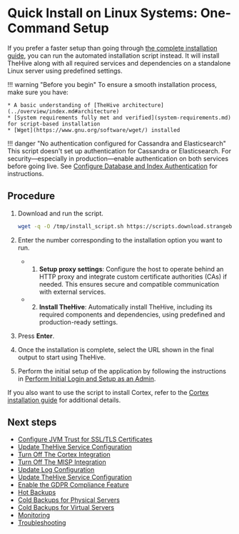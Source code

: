 # Quick Install on Linux Systems: One-Command Setup

If you prefer a faster setup than going through [the complete installation guide](installation-guide-linux-standalone-server.md), you can run the automated installation script instead. It will install TheHive along with all required services and dependencies on a standalone Linux server using predefined settings.

!!! warning "Before you begin"
    To ensure a smooth installation process, make sure you have:

    * A basic understanding of [TheHive architecture](../overview/index.md#architecture)
    * [System requirements fully met and verified](system-requirements.md) for script-based installation
    * [Wget](https://www.gnu.org/software/wget/) installed

!!! danger "No authentication configured for Cassandra and Elasticsearch"
    This script doesn't set up authentication for Cassandra or Elasticsearch. For security—especially in production—enable authentication on both services before going live. See [Configure Database and Index Authentication](../configuration/configure-authentication-cassandra-elasticsearch.md) for instructions.

<h2>Procedure</h2>

1. Download and run the script.

    ```bash
    wget -q -O /tmp/install_script.sh https://scripts.download.strangebee.com/latest/sh/install_script.sh ; sudo -v ; bash /tmp/install_script.sh
    ```

2. Enter the number corresponding to the installation option you want to run.

    * 1) **Setup proxy settings**: Configure the host to operate behind an HTTP proxy and integrate custom certificate authorities (CAs) if needed. This ensures secure and compatible communication with external services.
    * 2) **Install TheHive**: Automatically install TheHive, including its required components and dependencies, using predefined and production-ready settings.

3. Press **Enter**.

4. Once the installation is complete, select the URL shown in the final output to start using TheHive.

5. Perform the initial setup of the application by following the instructions in [Perform Initial Login and Setup as an Admin](../administration/perform-initial-setup-as-admin.md).

If you also want to use the script to install Cortex, refer to the [Cortex installation guide](../../cortex/installation-and-configuration/index.md#installation-guide) for additional details.

<h2>Next steps</h2>

* [Configure JVM Trust for SSL/TLS Certificates](../configuration/ssl/configure-ssl-jvm.md)
* [Update TheHive Service Configuration](../configuration/update-service-configuration.md)
* [Turn Off The Cortex Integration](../configuration/turn-off-cortex-connector.md)
* [Turn Off The MISP Integration](../configuration/turn-off-misp-connector.md)
* [Update Log Configuration](../configuration/update-log-configuration.md)
* [Update TheHive Service Configuration](../configuration/update-service-configuration.md)
* [Enable the GDPR Compliance Feature](../configuration/enable-gdpr.md)
* [Hot Backups](../operations/backup-restore/backup/hot-backup.md)
* [Cold Backups for Physical Servers](../operations/backup-restore/backup/physical-server.md)
* [Cold Backups for Virtual Servers](../operations/backup-restore/backup/virtual-server.md)
* [Monitoring](../operations/monitoring.md)
* [Troubleshooting](../operations/troubleshooting.md)